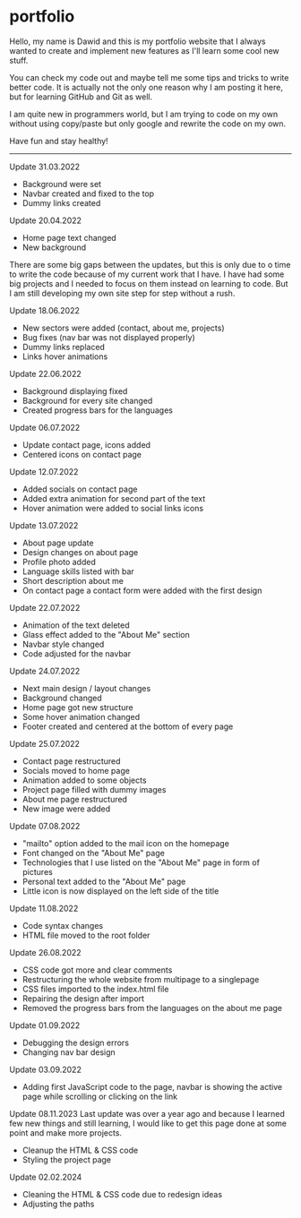 # portfolio

Hello, my name is Dawid and this is my portfolio website that I always wanted to create and implement new features as I'll learn some cool new stuff.

You can check my code out and maybe tell me some tips and tricks to write better code.
It is actually not the only one reason why I am posting it here, but for learning GitHub and Git as well.

I am quite new in programmers world, but I am trying to code on my own without using copy/paste but only google and rewrite the code on my own.

Have fun and stay healthy!

---

Update 31.03.2022

- Background were set
- Navbar created and fixed to the top
- Dummy links created

Update 20.04.2022

- Home page text changed
- New background

There are some big gaps between the updates, but this is only due to o time to write the code because of my current work that I have. I have had some big projects and I needed to focus on them instead on learning to code. But I am still developing my own site step for step without a rush.

Update 18.06.2022

- New sectors were added (contact, about me, projects)
- Bug fixes (nav bar was not displayed properly)
- Dummy links replaced
- Links hover animations

Update 22.06.2022

- Background displaying fixed
- Background for every site changed
- Created progress bars for the languages

Update 06.07.2022

- Update contact page, icons added
- Centered icons on contact page

Update 12.07.2022

- Added socials on contact page
- Added extra animation for second part of the text
- Hover animation were added to social links icons

Update 13.07.2022

- About page update
- Design changes on about page
- Profile photo added
- Language skills listed with bar
- Short description about me
- On contact page a contact form were added with the first design

Update 22.07.2022

- Animation of the text deleted
- Glass effect added to the "About Me" section
- Navbar style changed
- Code adjusted for the navbar

Update 24.07.2022

- Next main design / layout changes
- Background changed
- Home page got new structure
- Some hover animation changed
- Footer created and centered at the bottom of every page

Update 25.07.2022

- Contact page restructured
- Socials moved to home page
- Animation added to some objects
- Project page filled with dummy images
- About me page restructured
- New image were added

Update 07.08.2022

- "mailto" option added to the mail icon on the homepage
- Font changed on the "About Me" page
- Technologies that I use listed on the "About Me" page in form of pictures
- Personal text added to the "About Me" page
- Little icon is now displayed on the left side of the title

Update 11.08.2022

- Code syntax changes
- HTML file moved to the root folder

Update 26.08.2022

- CSS code got more and clear comments
- Restructuring the whole website from multipage to a singlepage
- CSS files imported to the index.html file
- Repairing the design after import
- Removed the progress bars from the languages on the about me page

Update 01.09.2022

- Debugging the design errors
- Changing nav bar design

Update 03.09.2022

- Adding first JavaScript code to the page, navbar is showing the active page while scrolling or clicking on the link

Update 08.11.2023
Last update was over a year ago and because I learned few new things and still learning, I would like to get this page done at some point and make more projects.

- Cleanup the HTML & CSS code
- Styling the project page

Update 02.02.2024
 - Cleaning the HTML & CSS code due to redesign ideas
 - Adjusting the paths
